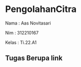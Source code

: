 # PengolahanCitra

Nama    : Aas Novitasari

Nim     : 312210167

Kelas   : Ti.22.A1

## Tugas Berupa link

